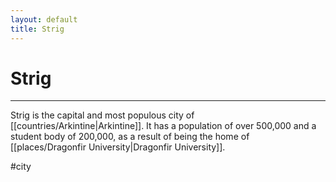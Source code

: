 ```yaml
---
layout: default
title: Strig
---
```


# Strig

---

Strig is the capital and most populous city of [[countries/Arkintine|Arkintine]]. It has a population of over 500,000 and a student body of 200,000, as a result of being the home of [[places/Dragonfir University|Dragonfir University]].

#city
